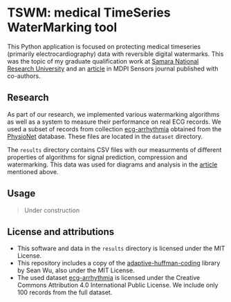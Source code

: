 # TSWM: medical TimeSeries WaterMarking tool

This Python application is focused on protecting medical timeseries (primarily electrocardiography) data with reversible digital watermarks. This was the topic of my graduate qualification work at [Samara National Research University](https://ssau.ru) and an [article](https://www.mdpi.com/1424-8220/25/7/2185) in MDPI Sensors journal published with co-authors.

## Research

As part of our research, we implemented various watermarking algorithms as well as a system to measure their performance on real ECG records. We used a subset of records from collection [ecg-arrhythmia](https://physionet.org/content/ecg-arrhythmia/1.0.0/) obtained from the [PhysioNet](https://physionet.org/) database. These files are located in the `dataset` directory.

The `results` directory contains CSV files with our measurments of different properties of algorithms for signal prediction, compression and watermarking. This data was used for diagrams and analysis in the [article](https://www.mdpi.com/1424-8220/25/7/2185) mentioned above.

## Usage

> Under construction

## License and attributions

* This software and data in the `results` directory is licensed under the MIT License.
* This repository includes a copy of the [adaptive-huffman-coding](https://github.com/seanwu1105/adaptive-huffman-coding) library by Sean Wu, also under the MIT License.
* The used dataset [ecg-arrhythmia](https://physionet.org/content/ecg-arrhythmia/1.0.0/) is licensed under the Creative Commons Attribution 4.0 International Public License. We include only 100 records from the full dataset.
